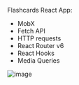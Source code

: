 Flashcards React App:

- MobX 
- Fetch API 
- HTTP requests
- React Router v6
- React Hooks
- Media Queries

![image](https://user-images.githubusercontent.com/77553973/167211484-64928c7d-13c2-4227-8a17-8c50d18cb5ce.png)
